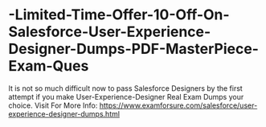# -Limited-Time-Offer-10-Off-On-Salesforce-User-Experience-Designer-Dumps-PDF-MasterPiece-Exam-Ques
It is not so much difficult now to pass Salesforce Designers by the first attempt if you make User-Experience-Designer Real Exam Dumps your choice.   Visit For More Info: https://www.examforsure.com/salesforce/user-experience-designer-dumps.html

